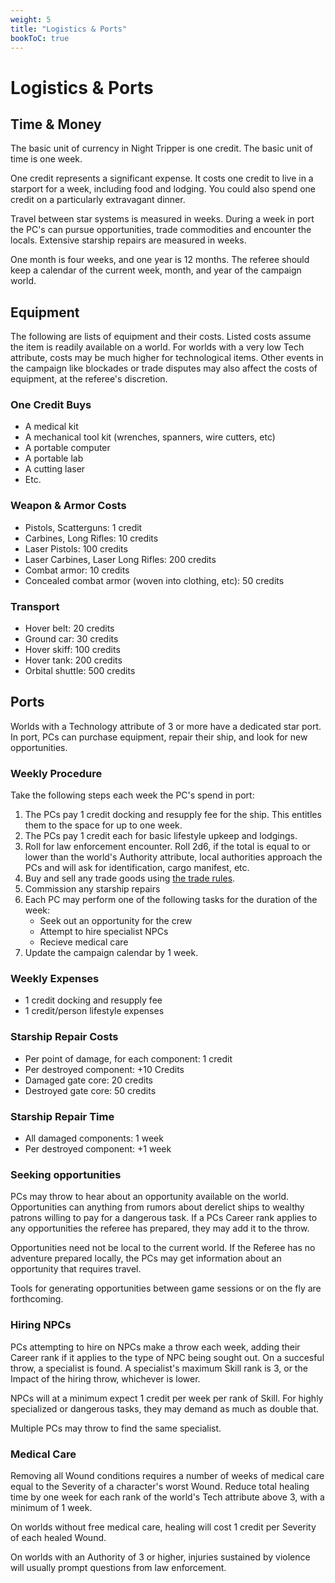 ```yaml
---
weight: 5
title: "Logistics & Ports"
bookToC: true
---
```


# Logistics & Ports

## Time & Money
The basic unit of currency in Night Tripper is one credit. The basic unit of time is one week.

One credit represents a significant expense. It costs one credit to live in a starport for a week, including food and lodging. You could also spend one credit on a particularly extravagant dinner.

Travel between star systems is measured in weeks. During a week in port the PC's can pursue opportunities, trade commodities and encounter the locals. Extensive starship repairs are measured in weeks. 

One month is four weeks, and one year is 12 months. The referee should keep a calendar of the current week, month, and year of the campaign world. 

## Equipment
The following are lists of equipment and their costs. Listed costs assume the item is readily available on a world. For worlds with a very low Tech attribute, costs may be much higher for technological items. Other events in the campaign like blockades or trade disputes may also affect the costs of equipment, at the referee's discretion.

### One Credit Buys
* A medical kit
* A mechanical tool kit (wrenches, spanners, wire cutters, etc)
* A portable computer
* A portable lab
* A cutting laser
* Etc.

### Weapon & Armor Costs
* Pistols, Scatterguns: 1 credit
* Carbines, Long Rifles: 10 credits
* Laser Pistols: 100 credits
* Laser Carbines, Laser Long Rifles: 200 credits
* Combat armor: 10 credits
* Concealed combat armor (woven into clothing, etc): 50 credits

### Transport
* Hover belt: 20 credits
* Ground car: 30 credits
* Hover skiff: 100 credits
* Hover tank: 200 credits
* Orbital shuttle: 500 credits

## Ports
Worlds with a Technology attribute of 3 or more have a dedicated star port. In port, PCs can purchase equipment, repair their ship, and look for new opportunities.

### Weekly Procedure
Take the following steps each week the PC's spend in port:

1. The PCs pay 1 credit docking and resupply fee for the ship. This entitles them to the space for up to one week.
2. The PCs pay 1 credit each for basic lifestyle upkeep and lodgings.
3. Roll for law enforcement encounter. Roll 2d6, if the total is equal to or lower than the world's Authority attribute, local authorities approach the PCs and will ask for identification, cargo manifest, etc.
4. Buy and sell any trade goods using [the trade rules](/chapters/Rules-for-Play/trade/).
5. Commission any starship repairs
6. Each PC may perform one of the following tasks for the duration of the week:
    * Seek out an opportunity for the crew
    * Attempt to hire specialist NPCs
    * Recieve medical care
7. Update the campaign calendar by 1 week.

### Weekly Expenses
* 1 credit docking and resupply fee
* 1 credit/person lifestyle expenses

### Starship Repair Costs
* Per point of damage, for each component: 1 credit
* Per destroyed component: +10 Credits
* Damaged gate core: 20 credits
* Destroyed gate core: 50 credits

### Starship Repair Time
* All damaged components: 1 week
* Per destroyed component: +1 week

### Seeking opportunities
PCs may throw to hear about an opportunity available on the world. Opportunities can anything from rumors about derelict ships to wealthy patrons willing to pay for a dangerous task. If a PCs Career rank applies to any opportunities the referee has prepared, they may add it to the throw.

Opportunities need not be local to the current world. If the Referee has no adventure prepared locally, the PCs may get information about an opportunity that requires travel.

Tools for generating opportunities between game sessions or on the fly are forthcoming.

### Hiring NPCs
PCs attempting to hire on NPCs make a throw each week, adding their Career rank if it applies to the type of NPC being sought out. On a succesful throw, a specialist is found. A specialist's maximum Skill rank is 3, or the Impact of the hiring throw, whichever is lower.

NPCs will at a minimum expect 1 credit per week per rank of Skill. For highly specialized or dangerous tasks, they may demand as much as double that.

Multiple PCs may throw to find the same specialist.

### Medical Care
Removing all Wound conditions requires a number of weeks of medical care equal to the Severity of a character's worst Wound. Reduce total healing time by one week for each rank of the world's Tech attribute above 3, with a minimum of 1 week. 

On worlds without free medical care, healing will cost 1 credit per Severity of each healed Wound.

On worlds with an Authority of 3 or higher, injuries sustained by violence will usually prompt questions from law enforcement.